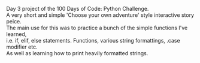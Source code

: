 Day 3 project of the 100 Days of Code: Python Challenge.
<br/>A very short and simple 'Choose your own adventure' style interactive story peice.
<br/>The main use for this was to practice a bunch of the simple functions I've learned,
<br/> i.e. if, elif, else statements. Functions, various string formattings, .case modifier etc.
<br/>As well as learning how to print heavily formatted strings.
